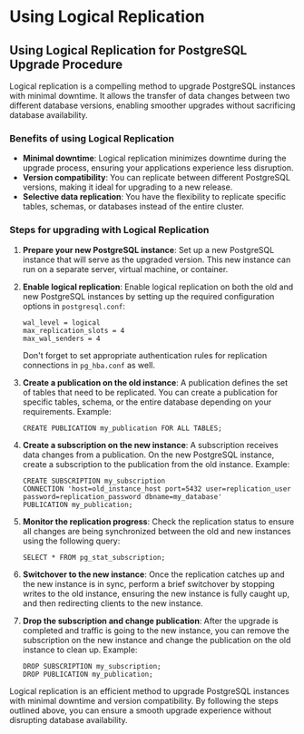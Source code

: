 # Using Logical Replication

## Using Logical Replication for PostgreSQL Upgrade Procedure

Logical replication is a compelling method to upgrade PostgreSQL instances with minimal downtime. It allows the transfer of data changes between two different database versions, enabling smoother upgrades without sacrificing database availability.

### Benefits of using Logical Replication

- **Minimal downtime**: Logical replication minimizes downtime during the upgrade process, ensuring your applications experience less disruption.
- **Version compatibility**: You can replicate between different PostgreSQL versions, making it ideal for upgrading to a new release.
- **Selective data replication**: You have the flexibility to replicate specific tables, schemas, or databases instead of the entire cluster.

### Steps for upgrading with Logical Replication

1. **Prepare your new PostgreSQL instance**: Set up a new PostgreSQL instance that will serve as the upgraded version. This new instance can run on a separate server, virtual machine, or container.

2. **Enable logical replication**: Enable logical replication on both the old and new PostgreSQL instances by setting up the required configuration options in `postgresql.conf`:
    ```
    wal_level = logical
    max_replication_slots = 4
    max_wal_senders = 4
    ```
    Don't forget to set appropriate authentication rules for replication connections in `pg_hba.conf` as well.

3. **Create a publication on the old instance**: A publication defines the set of tables that need to be replicated. You can create a publication for specific tables, schema, or the entire database depending on your requirements. Example:
    ```
    CREATE PUBLICATION my_publication FOR ALL TABLES;
    ```

4. **Create a subscription on the new instance**: A subscription receives data changes from a publication. On the new PostgreSQL instance, create a subscription to the publication from the old instance. Example:
    ```
    CREATE SUBSCRIPTION my_subscription
    CONNECTION 'host=old_instance_host port=5432 user=replication_user password=replication_password dbname=my_database'
    PUBLICATION my_publication;
    ```

5. **Monitor the replication progress**: Check the replication status to ensure all changes are being synchronized between the old and new instances using the following query:
    ```
    SELECT * FROM pg_stat_subscription;
    ```

6. **Switchover to the new instance**: Once the replication catches up and the new instance is in sync, perform a brief switchover by stopping writes to the old instance, ensuring the new instance is fully caught up, and then redirecting clients to the new instance.

7. **Drop the subscription and change publication**: After the upgrade is completed and traffic is going to the new instance, you can remove the subscription on the new instance and change the publication on the old instance to clean up. Example:
    ```
    DROP SUBSCRIPTION my_subscription;
    DROP PUBLICATION my_publication;
    ```

Logical replication is an efficient method to upgrade PostgreSQL instances with minimal downtime and version compatibility. By following the steps outlined above, you can ensure a smooth upgrade experience without disrupting database availability.